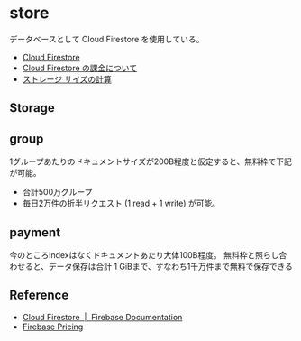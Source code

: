 # store

データベースとして Cloud Firestore を使用している。
- [Cloud Firestore](https://firebase.google.com/docs/firestore?hl=ja)
- [Cloud Firestore の課金について](https://firebase.google.com/docs/firestore/pricing?hl=ja)
- [ストレージ サイズの計算](https://firebase.google.com/docs/firestore/storage-size?hl=ja)

## Storage

## group
1グループあたりのドキュメントサイズが200B程度と仮定すると、無料枠で下記が可能。
- 合計500万グループ
- 毎日2万件の折半リクエスト (1 read + 1 write)
が可能。

## payment
今のところindexはなくドキュメントあたり大体100B程度。
無料枠と照らし合わせると、データ保存は合計 1 GiBまで、すなわち1千万件まで無料で保存できる


## Reference

- [Cloud Firestore  |  Firebase Documentation](https://firebase.google.com/docs/firestore)
- [Firebase Pricing](https://firebase.google.com/pricing)
